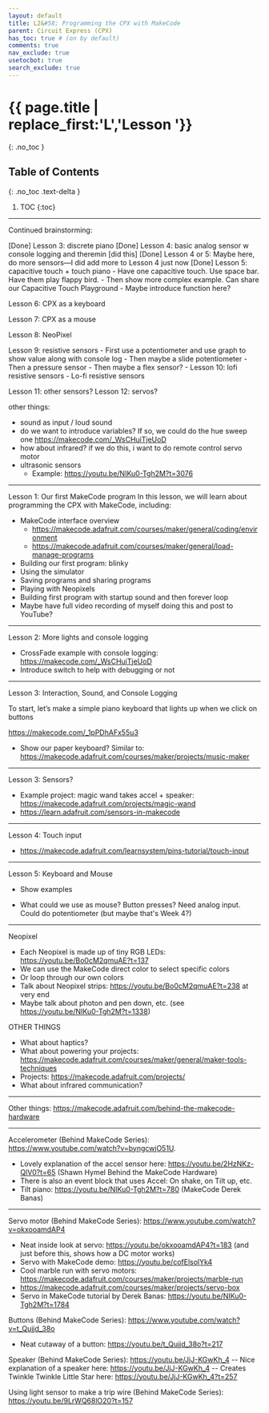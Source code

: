 ```yaml
---
layout: default
title: L2&#58; Programming the CPX with MakeCode
parent: Circuit Express (CPX)
has_toc: true # (on by default)
comments: true
nav_exclude: true
usetocbot: true
search_exclude: true
---
```

# {{ page.title | replace_first:'L','Lesson '}}
{: .no_toc }

## Table of Contents
{: .no_toc .text-delta }

1. TOC
{:toc}
---

Continued brainstorming:

[Done] Lesson 3: discrete piano
[Done] Lesson 4: basic analog sensor w console logging and theremin [did this]
[Done] Lesson 4 or 5: Maybe here, do more sensors—I did add more to Lesson 4 just now
[Done] Lesson 5: capacitive touch + touch piano
    - Have one capacitive touch. Use space bar. Have them play flappy bird.
    - Then show more complex example. Can share our Capacitive Touch Playground
    - Maybe introduce function here?

Lesson 6: CPX as a keyboard

Lesson 7: CPX as a mouse

Lesson 8: NeoPixel

Lesson 9: resistive sensors
    - First use a potentiometer and use graph to show value along with console log
    - Then maybe a slide potentiometer
    - Then a pressure sensor
    - Then maybe a flex sensor?
    - 
Lesson 10: lofi resistive sensors
    - Lo-fi resistive sensors

Lesson 11: other sensors?
Lesson 12: servos?

other things:
- sound as input / loud sound
- do we want to introduce variables? If so, we could do the hue sweep one https://makecode.com/_WsCHuiTjeUoD
- how about infrared? if we do this, i want to do remote control servo motor
- ultrasonic sensors
  - Example: https://youtu.be/NIKu0-Tgh2M?t=3076

----
Lesson 1: Our first MakeCode program
In this lesson, we will learn about programming the CPX with MakeCode, including:

- MakeCode interface overview
    - https://makecode.adafruit.com/courses/maker/general/coding/environment
    - https://makecode.adafruit.com/courses/maker/general/load-manage-programs
- Building our first program: blinky
- Using the simulator
- Saving programs and sharing programs
- Playing with Neopixels
- Building first program with startup sound and then forever loop
- Maybe have full video recording of myself doing this and post to YouTube?

----
Lesson 2: More lights and console logging
- CrossFade example with console logging: https://makecode.com/_WsCHuiTjeUoD
- Introduce switch to help with debugging or not

-----
Lesson 3: Interaction, Sound, and Console Logging

To start, let’s make a simple piano keyboard that lights up when we click on buttons

https://makecode.com/_1pPDhAFx55u3

- Show our paper keyboard? Similar to: https://makecode.adafruit.com/courses/maker/projects/music-maker

-----
Lesson 3: Sensors?

- Example project: magic wand takes accel + speaker: https://makecode.adafruit.com/projects/magic-wand
- https://learn.adafruit.com/sensors-in-makecode

------
Lesson 4: Touch input

- https://makecode.adafruit.com/learnsystem/pins-tutorial/touch-input

-----
Lesson 5: Keyboard and Mouse

- Show examples

- What could we use as mouse? Button presses? Need analog input. Could do potentiometer (but maybe that's Week 4?)

-------
Neopixel
- Each Neopixel is made up of tiny RGB LEDs: https://youtu.be/Bo0cM2qmuAE?t=137
- We can use the MakeCode direct color to select specific colors
- Or loop through our own colors
- Talk about Neopixel strips: https://youtu.be/Bo0cM2qmuAE?t=238 at very end
- Maybe talk about photon and pen down, etc. (see https://youtu.be/NIKu0-Tgh2M?t=1338)

OTHER THINGS
- What about haptics?
- What about powering your projects: https://makecode.adafruit.com/courses/maker/general/maker-tools-techniques
- Projects: https://makecode.adafruit.com/projects/
- What about infrared communication?

----

Other things:
https://makecode.adafruit.com/behind-the-makecode-hardware

----
Accelerometer (Behind MakeCode Series): https://www.youtube.com/watch?v=byngcwjO51U. 
- Lovely explanation of the accel sensor here: https://youtu.be/2HzNKz-QlV0?t=65 (Shawn Hymel Behind the MakeCode Hardware)
- There is also an event block that uses Accel: On shake, on Tilt up, etc.
- Tilt piano: https://youtu.be/NIKu0-Tgh2M?t=780 (MakeCode Derek Banas)

----
Servo motor (Behind MakeCode Series): https://www.youtube.com/watch?v=okxooamdAP4 
- Neat inside look at servo: https://youtu.be/okxooamdAP4?t=183 (and just before this, shows how a DC motor works)
- Servo with MakeCode demo: https://youtu.be/cofElsolYk4
- Cool marble run with servo motors: https://makecode.adafruit.com/courses/maker/projects/marble-run
- https://makecode.adafruit.com/courses/maker/projects/servo-box
- Servo in MakeCode tutorial by Derek Banas: https://youtu.be/NIKu0-Tgh2M?t=1784

Buttons (Behind MakeCode Series): https://www.youtube.com/watch?v=t_Qujjd_38o
- Neat cutaway of a button: https://youtu.be/t_Qujjd_38o?t=217

Speaker (Behind MakeCode Series): https://youtu.be/JjJ-KGwKh_4
-- Nice explanation of a speaker here: https://youtu.be/JjJ-KGwKh_4
-- Creates Twinkle Twinkle Little Star here: https://youtu.be/JjJ-KGwKh_4?t=257

Using light sensor to make a trip wire (Behind MakeCode Series): https://youtu.be/9LrWQ68lO20?t=157